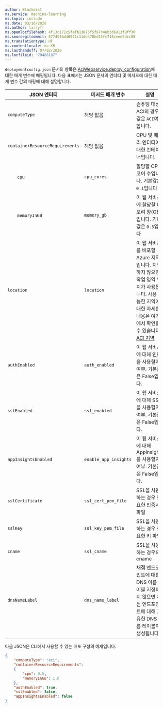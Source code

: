 ```yaml
---
author: Blackmist
ms.service: machine-learning
ms.topic: include
ms.date: 03/16/2020
ms.author: larryfr
ms.openlocfilehash: 4f13c171c5fafb13875f5f87d4eb3d6013f0ff30
ms.sourcegitcommit: 877491bd46921c11dd478bd25fc718ceee2dcc08
ms.translationtype: HT
ms.contentlocale: ko-KR
ms.lasthandoff: 07/02/2020
ms.locfileid: "79486107"
---
```

`deploymentconfig.json` 문서의 항목은 [AciWebservice.deploy_configuration](https://docs.microsoft.com/python/api/azureml-core/azureml.core.webservice.aci.aciservicedeploymentconfiguration?view=azure-ml-py)에 대한 매개 변수에 매핑됩니다. 다음 표에서는 JSON 문서의 엔터티 및 메서드에 대한 매개 변수 간의 매핑에 대해 설명합니다.

| JSON 엔터티 | 메서드 매개 변수 | 설명 |
| ----- | ----- | ----- |
| `computeType` | 해당 없음 | 컴퓨팅 대상. ACI의 경우 값은 `ACI`여야 합니다. |
| `containerResourceRequirements` | 해당 없음 | CPU 및 메모리 엔터티에 대한 컨테이너입니다. |
| &emsp;&emsp;`cpu` | `cpu_cores` | 할당할 CPU 코어 수입니다. 기본값은 `0.1`입니다 |
| &emsp;&emsp;`memoryInGB` | `memory_gb` | 이 웹 서비스에 할당할 메모리 양(GB)입니다. 기본값은 `0.5`입니다 |
| `location` | `location` | 이 웹 서비스를 배포할 Azure 지역입니다. 지정하지 않으면 작업 영역 위치가 사용됩니다. 사용 가능한 지역에 대한 자세한 내용은 여기에서 확인할 수 있습니다. [ACI 지역](https://azure.microsoft.com/global-infrastructure/services/?regions=all&products=container-instances) |
| `authEnabled` | `auth_enabled` | 이 웹 서비스에 대해 인증을 사용할지 여부. 기본값은 False입니다. |
| `sslEnabled` | `ssl_enabled` | 이 웹 서비스에 대해 SSL을 사용할지 여부. 기본값은 False입니다. |
| `appInsightsEnabled` | `enable_app_insights` | 이 웹 서비스에 대해 AppInsights를 사용할지 여부. 기본값은 False입니다. |
| `sslCertificate` | `ssl_cert_pem_file` | SSL을 사용하는 경우 필요한 인증서 파일 |
| `sslKey` | `ssl_key_pem_file` | SSL을 사용하는 경우 필요한 키 파일 |
| `cname` | `ssl_cname` | SSL을 사용하는 경우의 cname |
| `dnsNameLabel` | `dns_name_label` | 채점 엔드포인트에 대한 DNS 이름 레이블 지정하지 않으면 채점 엔드포인트에 대해 고유한 DNS 이름 레이블이 생성됩니다. |

다음 JSON은 CLI에서 사용할 수 있는 배포 구성의 예제입니다.

```json
{
    "computeType": "aci",
    "containerResourceRequirements":
    {
        "cpu": 0.5,
        "memoryInGB": 1.0
    },
    "authEnabled": true,
    "sslEnabled": false,
    "appInsightsEnabled": false
}
```